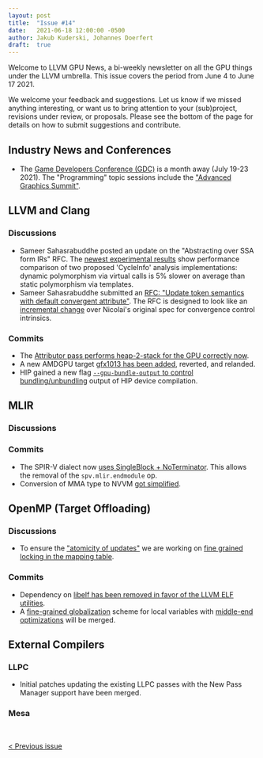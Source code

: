 ```yaml
---
layout: post
title:  "Issue #14"
date:   2021-06-18 12:00:00 -0500
author: Jakub Kuderski, Johannes Doerfert
draft:  true
---
```


Welcome to LLVM GPU News, a bi-weekly newsletter on all the GPU things under the LLVM umbrella.
This issue covers the period from June 4 to June 17 2021.

We welcome your feedback and suggestions. Let us know if we missed anything interesting, or want us to bring attention to your (sub)project, revisions under review, or proposals. Please see the bottom of the page for details on how to submit suggestions and contribute.


## Industry News and Conferences

*  The [Game Developers Conference (GDC)](https://gdconf.com/about-gdc) is a month away (July 19-23 2021). The "Programming" topic sessions include the ["Advanced Graphics Summit"](https://schedule.gdconf.com/search/Advanced+graphics+summit).


##  LLVM and Clang

### Discussions

*  Sameer Sahasrabuddhe posted an update on the "Abstracting over SSA form IRs" RFC. The [newest experimental results](https://lists.llvm.org/pipermail/llvm-dev/2021-June/150990.html) show performance comparison of two proposed 'CycleInfo' analysis implementations: dynamic polymorphism via virtual calls is 5% slower on average than static polymorphism via templates.
*  Sameer Sahasrabuddhe submitted an [RFC: "Update token semantics with default convergent attribute"](https://lists.llvm.org/pipermail/llvm-dev/2021-June/151264.html). The RFC is designed to look like an [incremental change](https://reviews.llvm.org/D104504) over Nicolai's original spec for convergence control intrinsics.

### Commits

*  The [Attributor pass performs heap-2-stack for the GPU correctly now](https://reviews.llvm.org/D98608).
*  A new AMDGPU target [gfx1013 has been added](https://reviews.llvm.org/D103663), reverted, and relanded.
*  HIP gained a new flag [`--gpu-bundle-output` to control bundling/unbundling](https://reviews.llvm.org/D101630) output of HIP device compilation.


## MLIR

### Discussions

### Commits

*  The SPIR-V dialect now [uses SingleBlock + NoTerminator](https://reviews.llvm.org/D103265). This allows the removal of the `spv.mlir.endmodule` op.
*  Conversion of MMA type to NVVM [got simplified](https://reviews.llvm.org/D103868).


## OpenMP (Target Offloading)

### Discussions

*  To ensure the ["atomicity of updates"](https://bugs.llvm.org/show_bug.cgi?id=49940) we are working on [fine grained locking in the mapping table](https://reviews.llvm.org/D104418).


### Commits

*  Dependency on [libelf has been removed in favor of the LLVM ELF utilities](https://reviews.llvm.org/D103545).
*  A [fine-grained globalization](https://reviews.llvm.org/D97680) scheme for local variables with [middle-end optimizations](https://reviews.llvm.org/D97818) will be merged.


## External Compilers

### LLPC

*  Initial patches updating the existing LLPC passes with the New Pass Manager support have been merged.

### Mesa


<br/>
<p style="text-align:left;">
    <a href="{% post_url 2021-06-04-issue-13 %}"> < Previous issue</a>
    <span style="float:right;">
        <!--<a href="{% post_url 2021-07-02-issue-15 %}"> Next issue > </a>-->
    </span>
</p>
